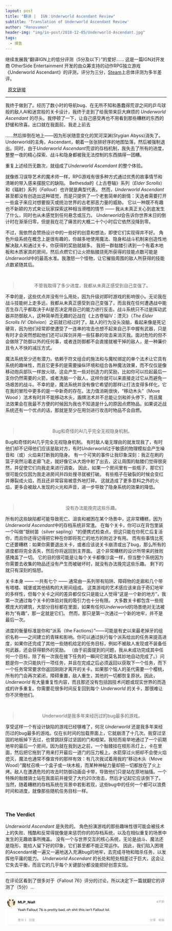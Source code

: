```yaml
---
layout: post
title: "翻译 |  IGN：Underworld Ascendant Review"
subtitle: 'Translation of Underworld Ascendant Review'
author: "Renovamen"
header-img: "img/in-post/2018-12-05/Underworld-Ascendant.jpg"
tags:
  - 摸鱼
---
```




继续发展我“翻译IGN上的低分评测（5分及以下）”的爱好......
这是一篇IGN对开发商 OtherSide Entertainment 开发的由众筹支持的动作RPG独立游戏《Underworld Ascendant》的评测，评分为三分，[Steam](https://store.steampowered.com/app/692840/Underworld_Ascendant/)上总体评测为多半差评。

&nbsp;
<a href="https://www.ign.com/articles/2018/11/29/underworld-ascendant-review"><i class="fa fa-link"></i> 原文链接</a>

------------

我终于做到了。经历了数小时的导航bug、在无所不知和愚蠢得荒谬之间的乒乓球般的敌人AI和迷宫般的关卡设计，我终于走到了给我带来巨大麻烦的 *Underworld Ascendant* 的尽头。我停顿了一下，让自己感受再也不用看到那些糟糕的东西的舒缓和欣喜。出口就在我面前，我走上前去

......然后摔倒在地上——因为形状随意变化的冥河深渊(Stygian Abyss)消失了。Underworld的主角，Ascendant，朝着一张张排好序的地图坠落，然后被强制退出。同时，由于*Underworld Ascendant*荒谬的存档机制，我失去了所有的进度，整整一夜的精心探索、战斗和隐身都被我无法控制的东西搞得一团糟。

重复上述经历无数次，就组成了*Underworld Ascendant* 的整个体验。

就像练习误导艺术的魔术师一样，RPG游戏有很多种方式通过优秀的故事情节和清晰的带入感来摆脱它的缺陷。 Bethesda的《上古卷轴》系列（*Elder Scrolls*）和《辐射》系列（*Fallout*）也许就是典型代表。 然而，*Underworld Ascendant*甚至都没有创造出这种错觉，而是只提供了一个老套简单的剧情：天选者需要打开一些盒子来应对想要毁灭或统治世界的古老邪恶力量的威胁。 它以一种既不有趣也不新颖的方式来让玩家探索这种相当滑稽的情节 —— 我从未真正关心到底发生了什么，同时也从未感觉到任何悬念或压力。 *Underworld*会告诉你世界末日的倒计时在渐渐归零，但是我在花了痛苦的大概二十个小时后它依然没降到零。

不过，我依然会赞扬设计中的一些好的创意和想法，即使它们实现得并不好。 角色升级系统在概念上是很有趣的，你越多地使用魔法、隐身和战斗机制来创造性地解决敌人和通过关卡，你获得的奖励就越多。 我把一群骷髅引诱到一个有着木地板和木质家具的房间，然后点燃它们让火把骷髅烧死所获得的技能点数可能是*Underworld*中的最高水准。我激怒一个怪物，让它摧毁周围的敌人所获得的技能点数紧随其后。

&nbsp;
> <p align="center">不管我取得了多少进度，我都从未真正感受到自己变强了。</p>

不幸的是，这些优点并没有什么用处，因为升级对即时游戏的影响很小。无论我在战斗技能树上走多远，我都从未真正感受到自己变强了，而且我在任何遭遇战中能否生存几乎都取决于AI是否决定用自己的能力进行反击。战斗系统只不过是挥动武器并防御敌人，这种简单而无趣的近战在《上古卷轴IV：湮灭》（*The Elder Scrolls IV: Oblivion*）之前就已经过时了。敌人的行为没头没脑，看起来像是死记硬背，因为他们经常即使遭受了一连串的攻击也想不起来自己手中握有武器，只是有时才会突然想起他们还可以挥剑并用一些狂暴的攻击来消灭我。面对危险的但不会做除了防御以外的任何事，或者连防御都不会直接就被干掉的敌人，是一种廉价且令人不快的减压方式。

魔法系统至少还有潜力。依赖于符文组合的施法和与魔杖绑定的单个法术让它具有系统的趣味性，而且它更多的是需要操纵环境和组合各种魔法效果，而不仅仅是像移动炮兵部队一样放火球。这会产生一些对创造力的奖励，比如你可以捡起最后一支你仍然需要的火箭，或者洗脑一个敌人，这样你就可以来直接走过它从而避免一场艰苦的战斗。不幸的是，魔法系统并没有像它希望的那样让打法变得多样化，它在我的冒险中更多的是一中新奇的存在。法力值消耗很快，“移动木头”（Move Wood ）法术有时并不能移动木头，盾牌法术并不总能让剑和斧头停下，而且魔法效果会在我最不方便的时候因为我也不知道是什么的原因点燃物品。如果说近战系统还有一个优点的话，那就是至少在用剑进行攻击时物品不会自燃。

&nbsp;
> <p align="center">Bug和奇怪的AI几乎完全无视隐身机制。</p>

Bug和奇怪的AI几乎完全无视隐身机制。 有时敌人毫无理由的就发现我了，有时他们却不记得他们应该是敌对方，有时*Underworld*过于敏感的物理模拟会产生噪音和（或）火焰来打断我的隐身。 有一个可笑的事件让我印象深刻：我正在刷的篮子突然沿着走廊飞走，就好像它从大炮中射了出去，这让周围的骷髅们觉得很突然，并促使它们向我走来进行调查。 因此，如果一个房间里有一些瓶子，那它们很可能仅仅因为我走进房间并四处搜寻就被打破。 有些瓶子在破裂的时候会变红并爆裂成火焰，而且还非常容易被意外地打碎。 这就造成了更多意料之外的火焰，更多会被敌人发现的火光和声音，进一步导致了隐身系统的效果的降低。

&nbsp;
> <p align="center">没有办法能挽完这些乐趣。</p>

所有的这些缺陷都可能导致死亡、沮丧和被困在某个场景中，这非常糟糕，因为*Underworld Ascendant*中的存档系统非常渣。 在每个关卡，你可以在背包里装一个叫做"银树苗（silver sapling）"的便携式检查点，但这只能在你死亡后复活你，而且你还得记得把它种在你即将死亡的地方的附近才有用。 而有些事情比死亡还要糟糕：如果你需要退出关卡，或者应该说关卡崩溃或出了bug，那么所有的进度都将完全丢失，然后你将返回到主界面。 这个非常糟糕的设计所带来的挫败感掩盖了一切。 它的目的很可能是让每个关卡都像沙盒一样，但当整个系统因为你需要去收集的物品还没有产生而被破坏时，就没有办法挽完这些乐趣。 剩下的就只有深刻的恼怒。

关卡本身 —— 一共有七个 —— 通常由一系列带有陷阱、障碍物的走廊和几个带有塔楼、城堡或其他结构的大房间组成。 这类游戏的艺术感应该来自于奇幻地牢的多样性，但每个关卡之间的差异都仅仅只是能让人觉得“这是一个新的地方”，我第一次通过每个关卡的体验对我的吸引力也十分有限。 大多数关卡都包含一些规模庞大的建筑，大部分目标都在里面，如果有任何*Underworld*的场景绝对无法被称为“有趣”，那一定就是它们。 然而，那只是第一次通过一个新的地牢，并不是最后一次。

进度的衡量标准是你和“派系（the Factions）”——可能是有史以来最老掉牙的组织名称——之间建立的青睐和影响。你可以通过执行每个派系给出的任务来提高进度，如果你还完成了其他一些随机给定的任务目标，例如不被敌人发现或不装备任何武器，还会获得额外的奖励。 （由于前面提到的问题，我从未成功完成其中任何一个目标，除了有一次我在接下任务的一瞬间它就莫名其妙地自动完成了。）问题是你一次只能执行一项任务，并且在完成之后必须返回以获取下一个任务，而下一个任务常常要求你返回刚刚才离开的关卡。如果那个恼人的圣代需要一个樱桃，所有的门会再次紧闭，障碍重置，敌人重生，其他的一切都恢复原状。因此，*Underworld* 有大量重复性内容，而且那还没有包括因技术问题或现实世界的而造成的许多重复。你需要花很多时间反复回到每个 *Underworld* 的关卡，那很难让你不厌倦他们。

&nbsp;
> <p align="center">Underworld是我多年来经历过的bug最多的游戏。</p>

享受这样一个有设计缺陷的游戏已经够难了，何况 *Underworld* 还是我多年来经历过的bug最多的游戏。仅在长时间的加载界面上，它就崩溃了十几次。我穿过坚固的地板掉下去过，也曾跳跃穿过坚固的门和框架。我轻而易举地通过了一个前期地牢的最后一个房间，因为就在我到达之前，一个骷髅挂在枝形吊灯上，卡在里面，然后把它拖到了用来打开最后一道门的压力板上。水箭穿过火把却不会使火焰熄灭，魔法也通常不像宣传的那样有效：有几次我试着用我的“移动木头（Move Wood）”魔杖召唤一个盒子或一块木板，而某种神秘力量却把一切都放在了火上烤。敌人在遭遇危险的攻击时防御动画会卡带，导致他们只是站在原地抽搐。一个特殊的骷髅骑士站在我面前并接受了大约20次攻击，然后才记起它应该倒下了。当然，随着糟糕的存档系统在背景中若影若现，这些bug中的任何一个都可以浪费时间和进度，就像那些随机任务目标一样。

&nbsp;
### The Verdict

*Underworld Ascendant* 是失败的。 角色扮演游戏的那些趣味性很可能会被技术上的失败、残酷和反常得就像是来惩罚你的的存档系统，以及在相似重复的场景中发生的无趣故事所掩盖。 没有一个与世界交互的核心系统，无论是战斗、魔法还是隐形，能给人留下好的印象，它们甚至都不能正常运作。 因此，我们陷入困境的Ascendant被一遍又一遍地送入充满bug的地牢，去完成寻物和暗杀任务，以发挥他平庸的能力。 *Underworld Ascendant* 的长处和短处相差过于巨大，这会让它失去平衡，而且它的几乎每个关键部分都没能把好创意实现。

------------

在评论区看到了很多对于《Fallout 76》评分的讨论，所以决定下一篇就翻它的评测了（5分）...

<div align="center"><img src="/img/in-post/2018-12-05/underworld-ascendant-comment.png" width="700" /></div>